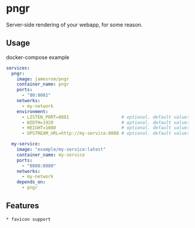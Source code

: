 # pngr
Server-side rendering of your webapp, for some reason.

## Usage
docker-compose example
```yaml
services:
  pngr:
    image: jamesrom/pngr
    container_name: pngr
    ports:
      - "80:8081"
    networks:
      - my-network
    environment:
      - LISTEN_PORT=8081                    # optional. default value: 8081
      - WIDTH=1920                          # optional. default value: 1920
      - HEIGHT=1080                         # optional. default value: 1080
      - UPSTREAM_URL=http://my-service:8080 # optional. default value: http://0.0.0.0

  my-service:
    image: "example/my-service:latest"
    container_name: my-service
    ports:
      - "8080:8080"
    networks:
      - my-network
    depends_on:
      - pngr
```

## Features
    * favicon support
